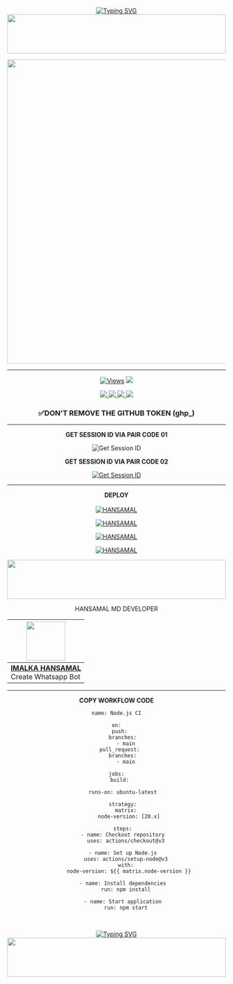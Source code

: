 <div align="center">


 [![Typing SVG](https://readme-typing-svg.herokuapp.com?font=Rockstar-ExtraBold&color=F01&lines=𝙃𝘼𝙉𝙎𝘼𝙈𝘼𝙇+𝙈𝘿+𝙒𝙃𝘼𝙏𝙎𝘼𝙋𝙋+𝘽𝙊𝙏)](https://git.io/typing-svg)
<img src="https://i.imgur.com/dBaSKWF.gif" height="90" width="100%">

<p align="center">
<a href="https://github.com/HANSAMAL-OFFICIAL/HANSAMAL-MD">
    <img src=https://i.postimg.cc/yx0bdqMg/IMG-20241217-WA0053.jpg"  width="700px">
</a>
<hr>
 <p align="center">

  <a href="https://github.com/HANSAMAL-OFFICIAL/HANSAMAL-MD">
    <img src="https://hits.seeyoufarm.com/api/count/incr/badge.svg?url=https%3A%2F%2Fgithub.com%2FASITHA-MD%2FASITHA-MD&count_bg=%2379C83D&title_bg=%23555555&icon=gitpod.svg&icon_color=%23E7E7E7&title=Views&edge_flat=false" alt="Views"/></a>
  
  
  </a>
  <a href="https://github.com/HANSAMAL-OFFICIAL/HANSAMAL-MD">
    <img src="https://img.shields.io/github/stars/HANSAMAL-OFFICIAL/HANSAMAL-MD?style=social">
  </a>
</p>

<p align="center">
  <a href="https://github.com/HANSAMAL-OFFICIAL/HANSAMAL-MD">
    <img src="https://img.shields.io/github/repo-size/HANSAMAL-OFFICIAL/HANSAMAL-MD?color=purple&label=Repo%20Size&style=plastic">

  </a>
  <a href="https://github.com/HANSAMAL-OFFICIAL/HANSAMAL-MD">
    <img src="https://img.shields.io/github/license/HANSAMAL-OFFICIAL/HANSAMAL-MD?color=purple&label=License&style=plastic">

  </a>
  <a href="https://github.com/HANSAMAL-OFFICIAL/HANSAMAL-MD">
    <img src="https://img.shields.io/github/languages/top/HANSAMAL-OFFICIAL/HANSAMAL-MD?color=purple&label=Javascript&style=plastic">

  </a>
  <a href="https://github.com/HANSAMAL-OFFICIAL/HANSAMAL-MD">
    <img src="https://img.shields.io/static/v1?label=Author&message=MR.IMALKA%20HANSAMAL&color=red&style=plastic">

  </a>
  </p>
</p>
<p> <h3>✅DON'T REMOVE THE GITHUB TOKEN (ghp_)</h3></p>
<hr>

<b>GET SESSION ID VIA PAIR CODE 01</b>

<a herf='https://hansamalweb1-9d13ad03282d.herokuapp.com/' target="_blank"><img alt='Get Session ID' src='https://img.shields.io/badge/Click here to get your session id-blue?style=for-the-badge&logo=opencv&logoColor=white'/></a>



<b>GET SESSION ID VIA PAIR CODE 02</b>

<a href='https://adhiofc222-5a8adbac349b.herokuapp.com/' target="_blank"><img alt='Get Session ID' src='https://img.shields.io/badge/Click here to get your session id-blue?style=for-the-badge&logo=opencv&logoColor=white'/></a>

<hr>

<b>DEPLOY</b>
</br>
</br>
 [![HANSAMAL](https://img.shields.io/badge/HANSAMAL_MD_deploy_on_heroku-430098?style=for-the-badge&logo=heroku&logoColor=white&buttcode=1n2i3m4a)](https://dashboard.heroku.com/new?template=https://github.com/HANSAMAL-OFFICIAL/HANSAMAL-MD)
  
[![HANSAMAL](https://img.shields.io/badge/HANSAMAL_MD_deploy_on_railway-0B0D0E?style=for-the-badge&logo=railway&logoColor=white&buttcode=1n2i3m4a)](https://railway.app)
   
[![HANSAMAL](https://img.shields.io/badge/HANSAMAL_MD_deploy_on_replit-F26207?style=for-the-badge&logo=replit&logoColor=white&buttcode=1n2i3m4a)](https://replit.com/)
   
[![HANSAMAL](https://img.shields.io/badge/HANSAMAL_MD_deploy_on_render-000000?style=for-the-badge&logo=render&logoColor=GREEN&buttcode=1n2i3m4a)](https://docs.render.com/free)


<img src="https://i.imgur.com/dBaSKWF.gif" height="90" width="100%">

HANSAMAL MD DEVELOPER

| <a href="https://github.com/HANSAMAL-OFFICIAL"><img src="https://i.postimg.cc/t4pnVYd8/IMG-20241217-WA0017-1.jpg" width=90 height=90></a>
|---|
| **[IMALKA HANSAMAL](https://github.com/HANSAMAL-OFFICIAL)**</br>Create Whatsapp Bot</br> |
<hr>

<b>COPY WORKFLOW CODE</b></br>
```
name: Node.js CI

on:
  push:
    branches:
      - main
  pull_request:
    branches:
      - main

jobs:
  build:

    runs-on: ubuntu-latest

    strategy:
      matrix:
        node-version: [20.x]

    steps:
    - name: Checkout repository
      uses: actions/checkout@v3

    - name: Set up Node.js
      uses: actions/setup-node@v3
      with:
        node-version: ${{ matrix.node-version }}

    - name: Install dependencies
      run: npm install

    - name: Start application
      run: npm start
```


<br>
 </p>
    <p align="center">
<a href="https://git.io/typing-svg"><img src="https://readme-typing-svg.demolab.com?font=EB+Garamond&weight=800&size=28&duration=4000&pause=1000&random=false&width=435&lines=MADE+BY+IMALKA-HANSAMAL." alt="Typing SVG" /></a>

 

<img src="https://i.imgur.com/dBaSKWF.gif" height="90" width="100%">
